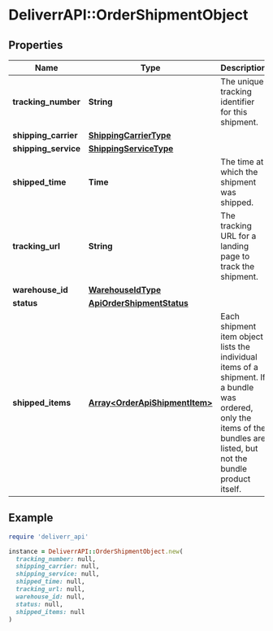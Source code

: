 # DeliverrAPI::OrderShipmentObject

## Properties

| Name | Type | Description | Notes |
| ---- | ---- | ----------- | ----- |
| **tracking_number** | **String** | The unique tracking identifier for this shipment. |  |
| **shipping_carrier** | [**ShippingCarrierType**](ShippingCarrierType.md) |  |  |
| **shipping_service** | [**ShippingServiceType**](ShippingServiceType.md) |  |  |
| **shipped_time** | **Time** | The time at which the shipment was shipped. |  |
| **tracking_url** | **String** | The tracking URL for a landing page to track the shipment. | [optional] |
| **warehouse_id** | [**WarehouseIdType**](WarehouseIdType.md) |  |  |
| **status** | [**ApiOrderShipmentStatus**](ApiOrderShipmentStatus.md) |  |  |
| **shipped_items** | [**Array&lt;OrderApiShipmentItem&gt;**](OrderApiShipmentItem.md) | Each shipment item object lists the individual items of a shipment. If a bundle was ordered, only the items of the bundles are listed, but not the bundle product itself. | [optional] |

## Example

```ruby
require 'deliverr_api'

instance = DeliverrAPI::OrderShipmentObject.new(
  tracking_number: null,
  shipping_carrier: null,
  shipping_service: null,
  shipped_time: null,
  tracking_url: null,
  warehouse_id: null,
  status: null,
  shipped_items: null
)
```

